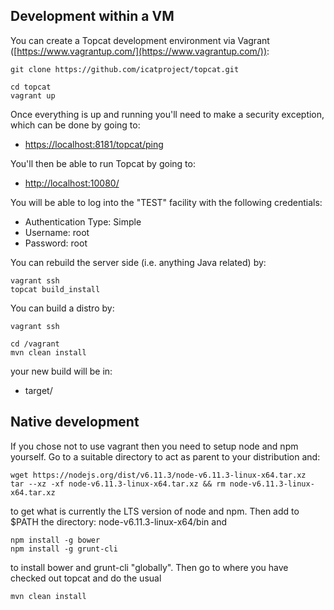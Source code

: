 ## Development within a VM

You can create a Topcat development environment via Vagrant ([https://www.vagrantup.com/](https://www.vagrantup.com/)):

```
git clone https://github.com/icatproject/topcat.git

cd topcat
vagrant up
```

Once everything is up and running you'll need to make a security exception, which can be done by going to:

* [https://localhost:8181/topcat/ping](https://localhost:8181/topcat/ping)

You'll then be able to run Topcat by going to:

* [http://localhost:10080/](http://localhost:10080/)

You will be able to log into the "TEST" facility with the following credentials:

* Authentication Type: Simple
* Username: root
* Password: root

You can rebuild the server side (i.e. anything Java related) by:

```
vagrant ssh
topcat build_install
```

You can build a distro by:

```
vagrant ssh

cd /vagrant
mvn clean install
```

your new build will be in:

* target/

## Native development

If you chose not to use vagrant then you need to setup node and npm yourself. Go to a suitable directory to act as parent to your distribution and:

```
wget https://nodejs.org/dist/v6.11.3/node-v6.11.3-linux-x64.tar.xz
tar --xz -xf node-v6.11.3-linux-x64.tar.xz && rm node-v6.11.3-linux-x64.tar.xz
```

to get what is currently the LTS version of node and npm. Then add to $PATH the directory: node-v6.11.3-linux-x64/bin and

```
npm install -g bower
npm install -g grunt-cli
```

to install bower and grunt-cli "globally". Then go to where you have checked out topcat and do the usual

```
mvn clean install
```




